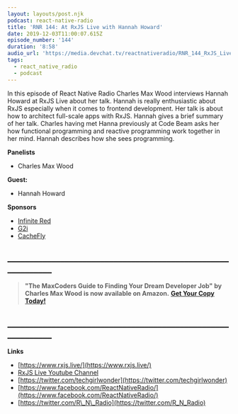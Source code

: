 ```yaml
---
layout: layouts/post.njk
podcast: react-native-radio
title: 'RNR 144: At RxJS Live with Hannah Howard'
date: 2019-12-03T11:00:07.615Z
episode_number: '144'
duration: '8:58'
audio_url: 'https://media.devchat.tv/reactnativeradio/RNR_144_RxJS_Live_Hannah_Howard.mp3'
tags:
  - react_native_radio
  - podcast
---
```

In this episode of React Native Radio Charles Max Wood interviews Hannah Howard at RxJS Live about her talk. Hannah is really enthusiastic about RxJS especially when it comes to frontend development. Her talk is about how to architect full-scale apps with RxJS. Hannah gives a brief summary of her talk. Charles having met Hanna previously at Code Beam asks her how functional programming and reactive programming work together in her mind. Hannah describes how she sees programming.

**Panelists**

- Charles Max Wood

**Guest:**

- Hannah Howard

**Sponsors**

- [Infinite Red](http://radio.infinite.red/)
- [G2i](https://www.g2i.co/?utm_source=React_Native_Radio&amp;utm_medium=Podcast)
- [CacheFly](https://www.cachefly.com/)

## **\_\_\_\_\_\_\_\_\_\_\_\_\_\_\_\_\_\_\_\_\_\_\_\_\_\_\_\_\_\_\_\_\_\_\_\_\_\_\_\_\_\_\_\_\_\_\_\_\_\_\_\_\_\_\_\_\_\_\_\_**

> **"The MaxCoders Guide to Finding Your Dream Developer Job" by Charles Max Wood is now available on Amazon.**  [**Get Your Copy Today!**](https://www.amazon.com/gp/product/B081MBL5C9/ref=as_li_ss_tl?ie=UTF8&linkCode=sl1&tag=devchattv-20&linkId=9d61363241636e2546ef46abba198746&language=en_US)

## **\_\_\_\_\_\_\_\_\_\_\_\_\_\_\_\_\_\_\_\_\_\_\_\_\_\_\_\_\_\_\_\_\_\_\_\_\_\_\_\_\_\_\_\_\_\_\_\_\_\_\_\_\_\_\_\_\_\_\_\_**

**Links**

- [https://www.rxjs.live/](https://www.rxjs.live/)
- [RxJS Live Youtube Channel](https://www.youtube.com/channel/UCmvhqGbbqkhJ63V3g-l-5Gg)
- [https://twitter.com/techgirlwonder](https://twitter.com/techgirlwonder)
- [https://www.facebook.com/ReactNativeRadio/](https://www.facebook.com/ReactNativeRadio/)
- [https://twitter.com/R\_N\_Radio](https://twitter.com/R_N_Radio)
